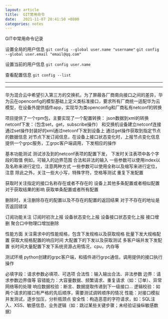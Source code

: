 ```yaml
---
layout: article
title:  GIT常用命令
date:   2021-11-07 20:41:50 +0800
categories: notes
---
```

GIT中常用命令记录
<!--more-->

设置全局的用户信息
`git config --global user.name "username"`
`git config --global user.email "email@qq.com"`

设置当前的用户信息
`git config user.name`

查看配置信息
`git config --list`



---
---

华为混合云中希望引入第三方的交换机，为了屏蔽各厂商南向接口之间的差异，华为云在openconfig的模型基础上定义类标准接口，要求所有厂商统一适配华为云模型，在设备外提供插件app，实现华为类openconfig和厂商私有netconf的转换

项目提供了一个rpm包，主要实现了一个配置转换：
json数据到xml的转换
netconf下发：（包含set，get，subscribe操作）
和交换机设备建立netconf连接
通过set操作封装好的xml通过netconf下发到设备上
通过get操作获取到指定节点的数据信息
对节点下发订阅信息，在设备上接口状态变化时，上报节点变化信息
提供一个grpc服务，工grpc客户端调用，下发相应的操作

基本功能测试
测试涉及到的netconf表项的配置下发，
下发时关注表项中各个字段的取值
例如，可输入的边界范围
合法和非法的输入
一些参数可以使用index以及名称来进行定位，注意两种方式
一些参数可以使用全称以及缩写来进行定位，注意
除此之外，关注一些大小写，特殊字符，空格等测试
重复下发配置

获取时关注指定的接口名称存在或者不存在的
设备上其他多条配置或者相似配置对于获取结果的影响
获取单条配置或者所有配置

删除时，关注删除存在的配置以及不存在的配置的返回结果
对于不存在的地址是否返回错误



订阅功能关注
订阅时初次上报
设备状态变化上报
设备接口状态变化上报
接口增删
聚合口中物理口增加删除

性能方面
关注需求中的性能规格，包含下发规格以及获取规格
批量下发大规格配置
获取大规格配置的响应时间
大配置下的下发以及获取测试
多客户端并发下发配置
长时间大量配置下发下系统资源占用情况，cpu，内存等


测试环境
python创建的grpc客户端，和插件进行grpc通信，调用提供的接口执行操作


必填字段：请求参数必填项、可选项
合法性：输入输出合法、非法参数
边界：请求参数边界值等
容错能力：大容量数据、频繁请求、重复请求（如：订单）、异常网络等的处理
响应数据校验：断言、数据提取传递到下一级接口…
逻辑校验：如两个请求的接口有严格的先后顺序，需要测试调转顺序的情况
性能：对接口模拟并发测试，逐步加压，分析瓶颈点
安全性：构造恶意的字符请求，如：SQL注入、XSS、敏感信息、业务逻辑（如：跳过某些关键步骤；未经验证操纵敏感数据）
